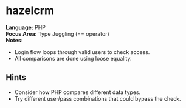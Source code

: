 # hazelcrm

**Language:** PHP  
**Focus Area:** Type Juggling (== operator)  
**Notes:**  
- Login flow loops through valid users to check access.  
- All comparisons are done using loose equality.

## Hints
- Consider how PHP compares different data types.
- Try different user/pass combinations that could bypass the check.
